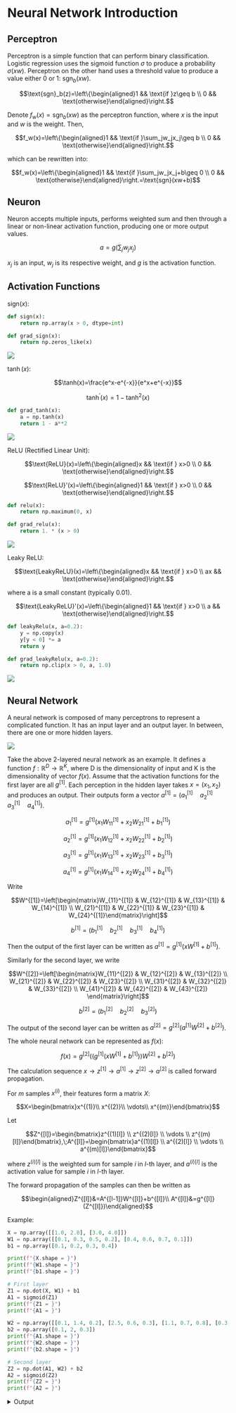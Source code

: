 # Neural Network Introduction

## Perceptron
Perceptron is a simple function that can perform binary classification. Logistic regression uses the sigmoid function $\sigma$ to produce a probability $\sigma(xw)$. Perceptron on the other hand uses a threshold value to produce a value either 0 or 1: $\text{sgn}_b(xw)$.

$$\text{sgn}_b(z)=\left\{\begin{aligned}1 && \text{if }z\geq b \\
0 && \text{otherwise}\end{aligned}\right.$$

Denote $f_w(x)=\text{sgn}_b(xw)$ as the perceptron function, where $x$ is the input and $w$ is the weight. Then,

$$f_w(x)=\left\{\begin{aligned}1 && \text{if }\sum_jw_jx_j\geq b \\
0 && \text{otherwise}\end{aligned}\right.$$

which can be rewritten into:

$$f_w(x)=\left\{\begin{aligned}1 && \text{if }\sum_jw_jx_j+b\geq 0 \\
0 && \text{otherwise}\end{aligned}\right.=\text{sgn}(xw+b)$$

## Neuron
Neuron accepts multiple inputs, performs weighted sum and then through a linear or non-linear activation function, producing one or more output values.

$$a=g\left(\sum_jw_jx_j\right)$$

$x_j$ is an input, $w_j$ is its respective weight, and $g$ is the activation function.

## Activation Functions

$\text{sign}(x)$:

```python
def sign(x):
    return np.array(x > 0, dtype=int)

def grad_sign(x):
    return np.zeros_like(x)
```



![](../assets/sign_activation.png)

$\tanh(x)$:

$$\tanh(x)=\frac{e^x-e^{-x}}{e^x+e^{-x}}$$

$$\tanh^\prime(x)=1-\tanh^2(x)$$

```python
def grad_tanh(x):
    a = np.tanh(x)
    return 1 - a**2
```

![](../assets/tanh_activation.png)

ReLU (Rectified Linear Unit):

$$\text{ReLU}(x)=\left\{\begin{aligned}x && \text{if } x>0 \\
0 && \text{otherwise}\end{aligned}\right.$$

$$\text{ReLU}'(x)=\left\{\begin{aligned}1 && \text{if } x>0 \\
0 && \text{otherwise}\end{aligned}\right.$$

```python
def relu(x):
    return np.maximum(0, x)

def grad_relu(x):
    return 1. * (x > 0)
```

![](../assets/relu_activation.png)

Leaky ReLU:

$$\text{LeakyReLU}(x)=\left\{\begin{aligned}x && \text{if } x>0 \\
ax && \text{otherwise}\end{aligned}\right.$$

where a is a small constant (typically 0.01).

$$\text{LeakyReLU}'(x)=\left\{\begin{aligned}1 && \text{if } x>0 \\
a && \text{otherwise}\end{aligned}\right.$$

```python
def leakyRelu(x, a=0.2):
    y = np.copy(x)
    y[y < 0] *= a
    return y

def grad_leakyRelu(x, a=0.2):
    return np.clip(x > 0, a, 1.0)
```

![](../assets/leaky_relu_activation.png)

## Neural Network

A neural network is composed of many perceptrons to represent a complicated function. It has an input layer and an output layer. In between, there are one or more hidden layers.



![](../assets/neural_network_networkx.png)

Take the above 2-layered neural network as an example. It defines a function $f: \mathbb{R}^D \rightarrow \mathbb{R}^K$, where D is the dimensionality of input and K is the dimensionality of vector $f(x)$. Assume that the activation functions for the first layer are all $g^{[1]}$. Each perception in the hidden layer takes $x=(x_1, x_2)$ and produces an output. Their outputs form a vector $a^{[1]}=(a_1^{[1]}\quad a_2^{[1]}\quad a_3^{[1]}\quad a_4^{[1]})$.

$$a_1^{[1]} = g^{[1]}(x_1W_{11}^{[1]} + x_2W_{21}^{[1]}+b_1^{[1]})$$

$$a_2^{[1]} = g^{[1]}(x_1W_{12}^{[1]} + x_2W_{22}^{[1]}+b_2^{[1]})$$

$$a_3^{[1]} = g^{[1]}(x_1W_{13}^{[1]} + x_2W_{23}^{[1]}+b_3^{[1]})$$

$$a_4^{[1]} = g^{[1]}(x_1W_{14}^{[1]} + x_2W_{24}^{[1]}+b_4^{[1]})$$

Write

$$W^{[1]}=\left[\begin{matrix}W_{11}^{[1]} & W_{12}^{[1]} & W_{13}^{[1]} & W_{14}^{[1]} \\
W_{21}^{[1]} & W_{22}^{[1]} & W_{23}^{[1]} & W_{24}^{[1]}\end{matrix}\right]$$

$$b^{[1]}=(b_1^{[1]}\quad b_2^{[1]}\quad b_3^{[1]}\quad b_4^{[1]})$$

Then the output of the first layer can be written as $a^{[1]}=g^{[1]}(xW^{[1]}+b^{[1]})$.

Similarly for the second layer, we write

$$W^{[2]}=\left[\begin{matrix}W_{11}^{[2]} & W_{12}^{[2]} & W_{13}^{[2]} \\
W_{21}^{[2]} & W_{22}^{[2]} & W_{23}^{[2]} \\
W_{31}^{[2]} & W_{32}^{[2]} & W_{33}^{[2]} \\
W_{41}^{[2]} & W_{42}^{[2]} & W_{43}^{[2]} \end{matrix}\right]$$

$$b^{[2]}=(b_1^{[2]}\quad b_2^{[2]}\quad b_3^{[2]})$$

The output of the second layer can be written as $a^{[2]}=g^{[2]}(a^{[1]}W^{[2]}+b^{[2]})$.

The whole neural network can be represented as $f(x)$:

$$f(x)=g^{[2]}\left(\left(g^{[1]}(xW^{[1]}+b^{[1]})\right)W^{[2]}+b^{[2]}\right)$$

The calculation sequence $x\rightarrow z^{[1]}\rightarrow a^{[1]}\rightarrow z^{[2]}\rightarrow a^{[2]}$ is called forward propagation.

For $m$ samples $x^{(i)}$, their features form a matrix $X$:

$$X=\begin{bmatrix}x^{(1)}\\
x^{(2)}\\
\vdots\\
x^{(m)}\end{bmatrix}$$

Let

$$Z^{[l]}=\begin{bmatrix}z^{(1)[l]} \\
z^{(2)[l]} \\
\vdots \\
z^{(m)[l]}\end{bmatrix},\;A^{[l]}=\begin{bmatrix}a^{(1)[l]} \\
a^{(2)[l]} \\
\vdots \\
a^{(m)[l]}\end{bmatrix}$$

where $z^{(i)[l]}$ is the weighted sum for sample $i$ in $l$-th layer, and $a^{(i)[l]}$ is the activation value for sample $i$ in $l$-th layer.

The forward propagation of the samples can then be written as

$$\begin{aligned}Z^{[l]}&=A^{[l-1]}W^{[l]}+b^{[l]}\\
A^{[l]}&=g^{[l]}(Z^{[l]})\end{aligned}$$

Example:

```python
X = np.array([[1.0, 2.0], [3.0, 4.0]])
W1 = np.array([[0.1, 0.3, 0.5, 0.2], [0.4, 0.6, 0.7, 0.1]])
b1 = np.array([0.1, 0.2, 0.3, 0.4])

print(f"{X.shape = }")
print(f"{W1.shape = }")
print(f"{b1.shape = }")

# First layer
Z1 = np.dot(X, W1) + b1
A1 = sigmoid(Z1)
print(f"{Z1 = }")
print(f"{A1 = }")

W2 = np.array([[0.1, 1.4, 0.2], [2.5, 0.6, 0.3], [1.1, 0.7, 0.8], [0.3, 1.5, 2.1]])
b2 = np.array([0.1, 2, 0.3])
print(f"{A1.shape = }")
print(f"{W2.shape = }")
print(f"{b2.shape = }")

# Second layer
Z2 = np.dot(A1, W2) + b2
A2 = sigmoid(Z2)
print(f"{Z2 = }")
print(f"{A2 = }")
```

<details>
<summary>Output</summary>

```
X.shape = (2, 2)
W1.shape = (2, 4)
b1.shape = (4,)
Z1 = array([[1. , 1.7, 2.2, 0.8],
       [2. , 3.5, 4.6, 1.4]])
A1 = array([[0.73105858, 0.84553473, 0.90024951, 0.68997448],
       [0.88079708, 0.97068777, 0.9900482 , 0.80218389]])
A1.shape = (2, 4)
W2.shape = (4, 3)
b2.shape = (3,)
Z2 = array([[3.4842095 , 5.19593923, 2.86901816],
       [3.94450732, 5.71183814, 3.24399047]])
A2 = array([[0.97023513, 0.9944915 , 0.94629347],
       [0.98100697, 0.99670431, 0.96245657]])
```

</details>


#
